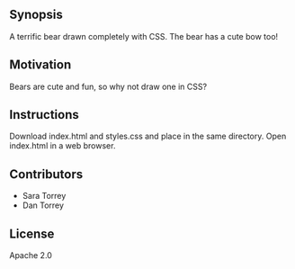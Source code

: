## Synopsis

A terrific bear drawn completely with CSS. The bear has a cute bow too!

## Motivation

Bears are cute and fun, so why not draw one in CSS?

## Instructions

Download index.html and styles.css and place in the same directory. Open index.html in a web browser.

## Contributors

* Sara Torrey 
* Dan Torrey

## License

Apache 2.0
